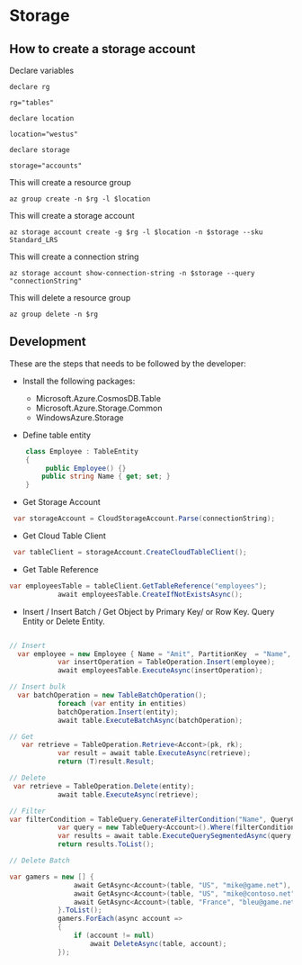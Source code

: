 # Storage

## How to create a storage account

Declare variables

`declare rg`

`rg="tables"`

`declare location`

`location="westus"`

`declare storage`

`storage="accounts"`

This will create a resource group

`az group create -n $rg -l $location`

This will create a storage account

`az storage account create -g $rg -l $location -n $storage --sku Standard_LRS`

This will create a connection string

`az storage account show-connection-string -n $storage --query "connectionString"`

This will delete a resource group

`az group delete -n $rg`

## Development

These are the steps that needs to be followed by the developer:

* Install the following packages:

  * Microsoft.Azure.CosmosDB.Table
  * Microsoft.Azure.Storage.Common
  * WindowsAzure.Storage

* Define table entity

```C#
    class Employee : TableEntity
    {
         public Employee() {}
        public string Name { get; set; }
    }
```

* Get Storage Account

```C#
 var storageAccount = CloudStorageAccount.Parse(connectionString);

```

* Get Cloud Table Client

```C#
 var tableClient = storageAccount.CreateCloudTableClient();
```

* Get Table Reference

```C#
var employeesTable = tableClient.GetTableReference("employees");
            await employeesTable.CreateIfNotExistsAsync();

```

* Insert / Insert Batch / Get Object by Primary Key/ or Row Key. Query Entity or Delete Entity.

```C#

// Insert
  var employee = new Employee { Name = "Amit", PartitionKey  = "Name", RowKey = Guid.NewGuid().ToString() };
            var insertOperation = TableOperation.Insert(employee);
            await employeesTable.ExecuteAsync(insertOperation);

// Insert bulk
  var batchOperation = new TableBatchOperation();
            foreach (var entity in entities)
            batchOperation.Insert(entity);
            await table.ExecuteBatchAsync(batchOperation);

// Get
   var retrieve = TableOperation.Retrieve<Accont>(pk, rk);
            var result = await table.ExecuteAsync(retrieve);
            return (T)result.Result;

// Delete
 var retrieve = TableOperation.Delete(entity);
            await table.ExecuteAsync(retrieve);

// Filter
var filterCondition = TableQuery.GenerateFilterCondition("Name", QueryComparisons.Equal, name);
            var query = new TableQuery<Account>().Where(filterCondition);
            var results = await table.ExecuteQuerySegmentedAsync(query, null); // used to be ExecuteQuery / ExecuteQueryAsync
            return results.ToList();

// Delete Batch

var gamers = new [] {
                await GetAsync<Account>(table, "US", "mike@game.net"),
                await GetAsync<Account>(table, "US", "mike@contoso.net"),
                await GetAsync<Account>(table, "France", "bleu@game.net")
            }.ToList();
            gamers.ForEach(async account =>
            {
                if (account != null)
                    await DeleteAsync(table, account);
            });
```

